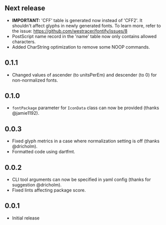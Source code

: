 ## Next release

* **IMPORTANT:** 'CFF' table is generated now instead of 'CFF2'.
It shouldn't affect glyphs in newly generated fonts. 
To learn more, refer to the issue: <https://github.com/westracer/fontify/issues/8>
* PostScript name record in the 'name' table now only contains allowed characters.
* Added CharString optimization to remove some NOOP commands.

## 0.1.1

* Changed values of ascender (to unitsPerEm) and descender (to 0) for non-normalized fonts.

## 0.1.0

* `fontPackage` parameter for `IconData` class can now be provided (thanks @jamie1192).

## 0.0.3

* Fixed glyph metrics in a case where normalization setting is off (thanks @dricholm).
* Formatted code using dartfmt.

## 0.0.2

* CLI tool arguments can now be specified in yaml config (thanks for suggestion @dricholm).
* Fixed lints affecting package score.

## 0.0.1

* Initial release